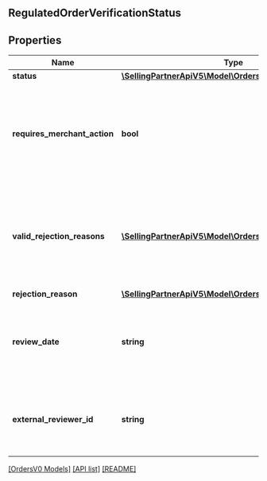 ## RegulatedOrderVerificationStatus

## Properties

Name | Type | Description | Notes
------------ | ------------- | ------------- | -------------
**status** | [**\SellingPartnerApiV5\Model\OrdersV0\VerificationStatus**](VerificationStatus.md) |  |
**requires_merchant_action** | **bool** | When true, the regulated information provided in the order requires a review by the merchant. |
**valid_rejection_reasons** | [**\SellingPartnerApiV5\Model\OrdersV0\RejectionReason[]**](RejectionReason.md) | A list of valid rejection reasons that may be used to reject the order's regulated information. |
**rejection_reason** | [**\SellingPartnerApiV5\Model\OrdersV0\RejectionReason**](RejectionReason.md) |  | [optional]
**review_date** | **string** | The date the order was reviewed. In ISO 8601 date time format. | [optional]
**external_reviewer_id** | **string** | The identifier for the order's regulated information reviewer. | [optional]

[[OrdersV0 Models]](../) [[API list]](../../Api) [[README]](../../../README.md)
